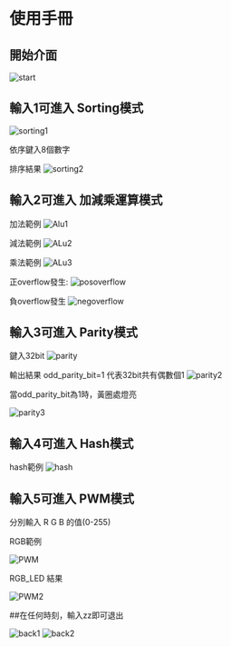 
# 使用手冊

## 開始介面

![start](images/start.png)

## 輸入1可進入 Sorting模式
![sorting1](images/sorting1.png)

依序鍵入8個數字

排序結果
![sorting2](images/sorting2.png)

## 輸入2可進入 加減乘運算模式

加法範例
![Alu1](images/Alu1.png)

減法範例
![ALu2](images/ALu2.png)

乘法範例
![ALu3](images/ALu3.png)

正overflow發生:
![posoverflow](images/posoverflow.png)

負overflow發生
![negoverflow](images/negoverflow.png)

## 輸入3可進入 Parity模式

鍵入32bit
![parity](images/parity.png)

輸出結果  odd_parity_bit=1 代表32bit共有偶數個1
![parity2](images/parity2.png)

當odd_parity_bit為1時，黃圈處燈亮

![parity3](images/parity3.png)

## 輸入4可進入 Hash模式

hash範例
![hash](images/hash.png)

## 輸入5可進入 PWM模式

分別輸入 R G B 的值(0-255)

RGB範例

![PWM](images/PWM.png)

RGB_LED 結果

![PWM2](images/PWM2.png)

##在任何時刻，輸入zz即可退出

![back1](images/back1.png)
![back2](images/back2.png)
